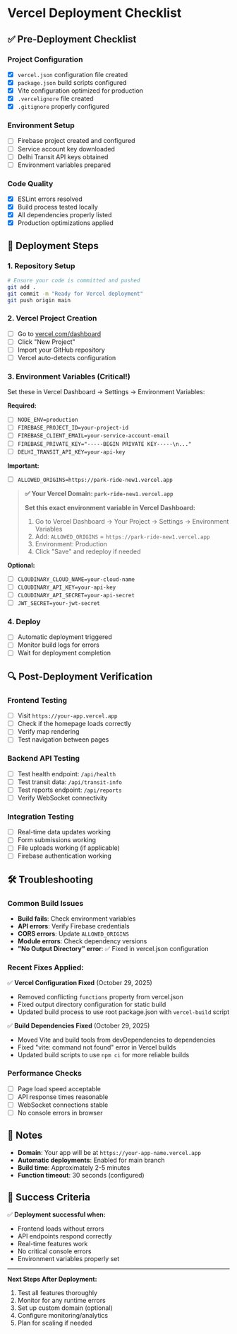 # Vercel Deployment Checklist

## ✅ Pre-Deployment Checklist

### Project Configuration
- [x] `vercel.json` configuration file created
- [x] `package.json` build scripts configured
- [x] Vite configuration optimized for production
- [x] `.vercelignore` file created
- [x] `.gitignore` properly configured

### Environment Setup
- [ ] Firebase project created and configured
- [ ] Service account key downloaded
- [ ] Delhi Transit API keys obtained
- [ ] Environment variables prepared

### Code Quality
- [x] ESLint errors resolved
- [x] Build process tested locally
- [x] All dependencies properly listed
- [x] Production optimizations applied

## 🚀 Deployment Steps

### 1. Repository Setup
```bash
# Ensure your code is committed and pushed
git add .
git commit -m "Ready for Vercel deployment"
git push origin main
```

### 2. Vercel Project Creation
- [ ] Go to [vercel.com/dashboard](https://vercel.com/dashboard)
- [ ] Click "New Project"
- [ ] Import your GitHub repository
- [ ] Vercel auto-detects configuration

### 3. Environment Variables (Critical!)
Set these in Vercel Dashboard → Settings → Environment Variables:

**Required:**
- [ ] `NODE_ENV=production`
- [ ] `FIREBASE_PROJECT_ID=your-project-id`
- [ ] `FIREBASE_CLIENT_EMAIL=your-service-account-email`
- [ ] `FIREBASE_PRIVATE_KEY="-----BEGIN PRIVATE KEY-----\n..."`
- [ ] `DELHI_TRANSIT_API_KEY=your-api-key`

**Important:**
- [ ] `ALLOWED_ORIGINS=https://park-ride-new1.vercel.app`

> **✅ Your Vercel Domain: `park-ride-new1.vercel.app`**
> 
> **Set this exact environment variable in Vercel Dashboard:**
> 1. Go to Vercel Dashboard → Your Project → Settings → Environment Variables
> 2. Add: `ALLOWED_ORIGINS` = `https://park-ride-new1.vercel.app`
> 3. Environment: Production
> 4. Click "Save" and redeploy if needed

**Optional:**
- [ ] `CLOUDINARY_CLOUD_NAME=your-cloud-name`
- [ ] `CLOUDINARY_API_KEY=your-api-key`
- [ ] `CLOUDINARY_API_SECRET=your-api-secret`
- [ ] `JWT_SECRET=your-jwt-secret`

### 4. Deploy
- [ ] Automatic deployment triggered
- [ ] Monitor build logs for errors
- [ ] Wait for deployment completion

## 🔍 Post-Deployment Verification

### Frontend Testing
- [ ] Visit `https://your-app.vercel.app`
- [ ] Check if the homepage loads correctly
- [ ] Verify map rendering
- [ ] Test navigation between pages

### Backend API Testing
- [ ] Test health endpoint: `/api/health`
- [ ] Test transit data: `/api/transit-info`
- [ ] Test reports endpoint: `/api/reports`
- [ ] Verify WebSocket connectivity

### Integration Testing
- [ ] Real-time data updates working
- [ ] Form submissions working
- [ ] File uploads working (if applicable)
- [ ] Firebase authentication working

## 🛠️ Troubleshooting

### Common Build Issues
- **Build fails**: Check environment variables
- **API errors**: Verify Firebase credentials
- **CORS errors**: Update `ALLOWED_ORIGINS`
- **Module errors**: Check dependency versions
- **"No Output Directory" error**: ✅ Fixed in vercel.json configuration

### Recent Fixes Applied:
✅ **Vercel Configuration Fixed** (October 29, 2025)
- Removed conflicting `functions` property from vercel.json
- Fixed output directory configuration for static build
- Updated build process to use root package.json with `vercel-build` script

✅ **Build Dependencies Fixed** (October 29, 2025)
- Moved Vite and build tools from devDependencies to dependencies
- Fixed "vite: command not found" error in Vercel builds
- Updated build scripts to use `npm ci` for more reliable builds

### Performance Checks
- [ ] Page load speed acceptable
- [ ] API response times reasonable
- [ ] WebSocket connections stable
- [ ] No console errors in browser

## 📝 Notes

- **Domain**: Your app will be at `https://your-app-name.vercel.app`
- **Automatic deployments**: Enabled for main branch
- **Build time**: Approximately 2-5 minutes
- **Function timeout**: 30 seconds (configured)

## 🎉 Success Criteria

✅ **Deployment successful when:**
- Frontend loads without errors
- API endpoints respond correctly
- Real-time features work
- No critical console errors
- Environment variables properly set

---

**Next Steps After Deployment:**
1. Test all features thoroughly
2. Monitor for any runtime errors
3. Set up custom domain (optional)
4. Configure monitoring/analytics
5. Plan for scaling if needed
